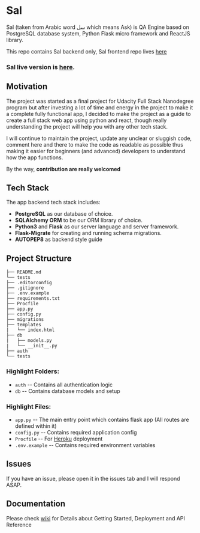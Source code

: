 # Sal

Sal (taken from Arabic word سل which means Ask) is QA Engine based on PostgreSQL database system, Python Flask micro framework and ReactJS library.

This repo contains Sal backend only, Sal frontend repo lives [here](https://github.com/ahmedhrayyan/sal-frontend)

### Sal live version is [here](https://sal22.tech/).

## Motivation

The project was started as a final project for Udacity Full Stack Nanodegree program but after investing a lot of time and energy in the project to make it a complete fully functional app, I decided to make the project as a guide to create a full stack web app using python and react, though really understanding the project will help you with any other tech stack.

I will continue to maintain the project, update any unclear or sluggish code, comment here and there to make the code as readable as possible thus making it easier for beginners (and advanced) developers to understand how the app functions.

By the way, **contribution are really welcomed**

## Tech Stack

The app backend tech stack includes:

- **PostgreSQL** as our database of choice.
- **SQLAlchemy ORM** to be our ORM library of choice.
- **Python3** and **Flask** as our server language and server framework.
- **Flask-Migrate** for creating and running schema migrations.
- **AUTOPEP8** as backend style guide

## Project Structure

```
├── README.md
└── tests
├── .editorconfig
├── .gitignore
├── .env.example
├── requirements.txt
├── Procfile
├── app.py
├── config.py
├── migrations
├── templates
|   └── index.html
├── db
|   ├── models.py
|   └── __init__.py
├── auth
└── tests
```

### Highlight Folders:

- `auth` -- Contains all authentication logic
- `db` -- Contains database models and setup

### Highlight Files:

- `app.py` -- The main entry point which contains flask app (All routes are defined within it)
- `config.py` -- Contains required application config
- `Procfile` -- For <a href="https://www.heroku.com/" target="_blank">Heroku</a> deployment
- `.env.example` -- Contains required environment variables

## Issues

If you have an issue, please open it in the issues tab and I will respond ASAP.

## Documentation

Please check [wiki](https://github.com/ahmedhrayyan/sal-backend/wiki) for Details about Getting Started, Deployment and API Reference

